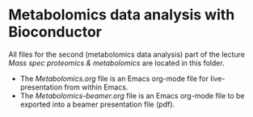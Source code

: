# Metabolomics data analysis with Bioconductor

All files for the second (metabolomics data analysis) part of the lecture *Mass
spec proteomics & metabolomics* are located in this folder.

+ The *Metabolomics.org* file is an Emacs org-mode file for live-presentation
  from within Emacs.
+ The *Metabolomics-beamer.org* file is an Emacs org-mode file to be exported
  into a beamer presentation file (pdf).

